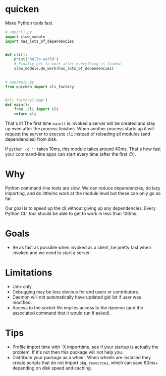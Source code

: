 # quicken

Make Python tools fast.

```python
# app/cli.py
import slow_module
import has_lots_of_dependencies


def cli():
    print('hello world')
    # Finally get to work after everything is loaded.
    slow_module.do_work(has_lots_of_dependencies)
    

# app/main.py
from quicken import cli_factory


@cli_factory('app')
def main():
    from .cli import cli
    return cli
```

That's it! The first time `main()` is invoked a server will be created and
stay up even after the process finishes. When another process starts up it
will request the server to execute `cli` instead of reloading all modules
(and dependencies) from disk.

If `python -c ''` takes 10ms, this module takes around 40ms. That's how
fast your command-line apps can start every time (after the first 😉).

# Why

Python command-line tools are slow. We can reduce dependencies, do lazy
importing, and do little/no work at the module level but these can only go
so far.

Our goal is to speed up the cli without giving up any dependencies. Every Python
CLI tool should be able to get to work in less than 100ms.

# Goals

* Be as fast as possible when invoked as a client, be pretty fast when invoked
  and we need to start a server.

# Limitations

* Unix only.
* Debugging may be less obvious for end users or contributors.
* Daemon will not automatically have updated gid list if user was modified.
* Access to the socket file implies access to the daemon (and the associated command that it would run if asked).

# Tips

* Profile import time with -X importtime, see if your startup is actually the
  problem. If it's not then this package will not help you.
* Distribute your package as a wheel. When wheels are installed they create
  scripts that do not import `pkg_resources`, which can save 60ms+ depending
  on disk speed and caching.
